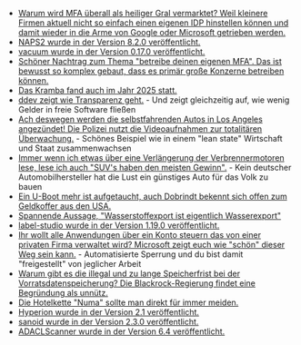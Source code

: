 * [Warum wird MFA überall als heiliger Gral vermarktet? Weil kleinere Firmen aktuell nicht so einfach einen eigenen IDP hinstellen können und damit wieder in die Arme von Google oder Microsoft getrieben werden.](https://utcc.utoronto.ca/~cks/space/blog/sysadmin/CloudIdentityProviderFacets)
* [NAPS2 wurde in der Version 8.2.0 veröffentlicht.](https://github.com/cyanfish/naps2/releases/tag/v8.2.0)
* [vacuum wurde in der Version 0.17.0 veröffentlicht.](https://github.com/daveshanley/vacuum/releases/tag/v0.17.0)
* [Schöner Nachtrag zum Thema "betreibe deinen eigenen MFA". Das ist bewusst so komplex gebaut, dass es primär große Konzerne betreiben können.](https://utcc.utoronto.ca/~cks/space/blog/sysadmin/OwnIdentityProviderIssues)
* [Das Kramba fand auch im Jahr 2025 statt.](https://kramba-festival.de/)
* [ddev zeigt wie Transparenz geht.](https://ddev.com/blog/sustainability-for-ddev/) - Und zeigt gleichzeitig auf, wie wenig Gelder in freie Software fließen
* [Ach deswegen werden die selbstfahrenden Autos in Los Angeles angezündet! Die Polizei nutzt die Videoaufnahmen zur totalitären Überwachung.](https://netzpolitik.org/2025/los-angeles-robotaxis-als-fahrende-ueberwachungskameras/) - Schönes Beispiel wie in einem "lean state" Wirtschaft und Staat zusammenwachsen
* [Immer wenn ich etwas über eine Verlängerung der Verbrennermotoren lese, lese ich auch "SUV's haben den meisten Gewinn".](https://www.deutschlandfunk.de/automobilindustrie-elektroautos-verbrenner-zukunft-100.html) - Kein deutscher Automobilhersteller hat die Lust ein günstiges Auto für das Volk zu bauen
* [Ein U-Boot mehr ist aufgetaucht, auch Dobrindt bekennt sich offen zum Geldkoffer aus den USA.](https://netzpolitik.org/2025/palantir-dobrindt-ist-in-hoechstem-masse-unglaubwuerdig/)
* [Spannende Aussage, "Wasserstoffexport ist eigentlich Wasserexport"](https://www.deutschlandfunk.de/energie-fuer-europa-kritik-in-tunesien-an-wasserstoffplaenen-100.html)
* [label-studio wurde in der Version 1.19.0 veröffentlicht.](https://github.com/HumanSignal/label-studio/releases/tag/1.19.0)
* [Ihr wollt alle Anwendungen über ein Konto steuern das von einer privaten Firma verwaltet wird? Microsoft zeigt euch wie "schön" dieser Weg sein kann.](https://www.borncity.com/blog/2025/06/12/unternehmen-aus-der-hoelle-microsoft-kontensperren-wegen-teams-missbrauch/) - Automatisierte Sperrung und du bist damit "freigestellt" von jeglicher Arbeit
* [Warum gibt es die illegal und zu lange Speicherfrist bei der Vorratsdatenspeicherung? Die Blackrock-Regierung findet eine Begründung als unnütz.](https://netzpolitik.org/2025/vorratsdatenspeicherung-keine-begruendung-fuer-ueberlange-speicherfrist-von-drei-monaten/)
* [Die Hotelkette "Numa" sollte man direkt für immer meiden.](https://www.ccc.de/de/updates/2025/ausgecheckt-hotelkette-numa-veroffentlicht-ausweisdaten)
* [Hyperion wurde in der Version 2.1 veröffentlicht.](https://github.com/hyperion-project/hyperion.ng/releases/tag/2.1)
* [sanoid wurde in der Version 2.3.0 veröffentlicht.](https://github.com/jimsalterjrs/sanoid/releases/tag/v2.3.0)
* [ADACLScanner wurde in der Version 6.4 veröffentlicht.](https://github.com/canix1/ADACLScanner/releases/tag/8.4)
